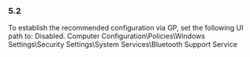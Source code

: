 
### 5.2  
To establish the recommended configuration via GP, set the following UI path to: Disabled. 
Computer Configuration\Policies\Windows Settings\Security Settings\System 
Services\Bluetooth Support Service 
   